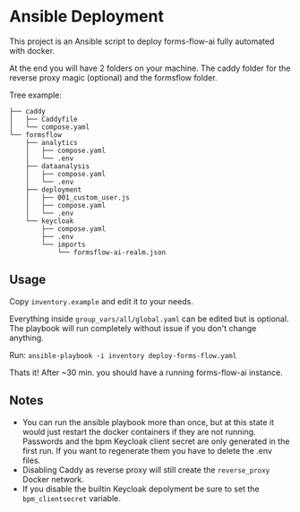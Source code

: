 # Ansible Deployment

This project is an Ansible script to deploy forms-flow-ai fully automated with docker.

At the end you will have 2 folders on your machine. The caddy folder for the reverse proxy magic (optional) and the formsflow folder.

Tree example:

```
├── caddy
│   ├── Caddyfile
│   └── compose.yaml
└── formsflow
    ├── analytics
    │   ├── compose.yaml
    │   └── .env
    ├── dataanalysis
    │   ├── compose.yaml
    │   └── .env
    ├── deployment
    │   ├── 001_custom_user.js
    │   ├── compose.yaml
    │   └── .env
    └── keycloak
        ├── compose.yaml
        ├── .env
        └── imports
            └── formsflow-ai-realm.json
```

## Usage

Copy `inventory.example` and edit it to your needs.

Everything inside `group_vars/all/global.yaml` can be edited but is optional. The playbook will run completely without issue if you don't change anything.

Run: `ansible-playbook -i inventory deploy-forms-flow.yaml`

Thats it! After ~30 min. you should have a running forms-flow-ai instance.

## Notes

- You can run the ansible playbook more than once, but at this state it would just restart the docker containers if they are not running. Passwords and the bpm Keycloak client secret are only generated in the first run. If you want to regenerate them you have to delete the .env files.
- Disabling Caddy as reverse proxy will still create the `reverse_proxy` Docker network.
- If you disable the builtin Keycloak depolyment be sure to set the `bpm_clientsecret` variable.
